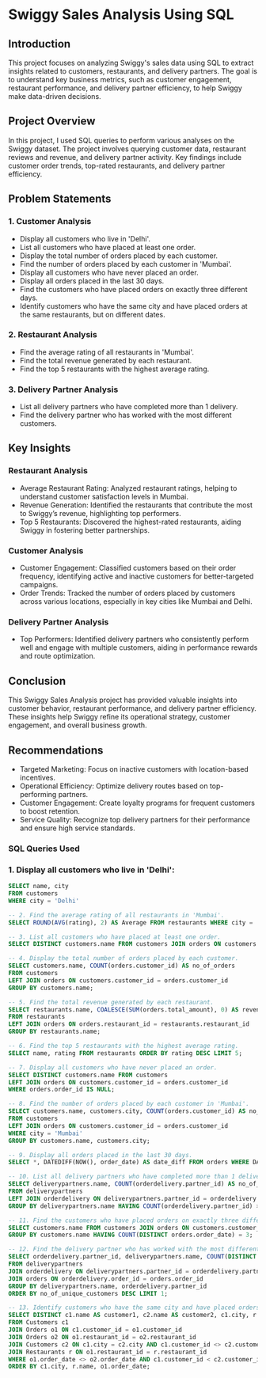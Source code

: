 # Swiggy Sales Analysis Using SQL

## Introduction
This project focuses on analyzing Swiggy's sales data using SQL to extract insights related to customers, restaurants, and delivery partners. The goal is to understand key business metrics, such as customer engagement, restaurant performance, and delivery partner efficiency, to help Swiggy make data-driven decisions.

## Project Overview
In this project, I used SQL queries to perform various analyses on the Swiggy dataset. The project involves querying customer data, restaurant reviews and revenue, and delivery partner activity. Key findings include customer order trends, top-rated restaurants, and delivery partner efficiency.

## Problem Statements
### 1. Customer Analysis
 - Display all customers who live in 'Delhi'.
- List all customers who have placed at least one order.
 - Display the total number of orders placed by each customer.
 - Find the number of orders placed by each customer in 'Mumbai'.
 - Display all customers who have never placed an order.
 - Display all orders placed in the last 30 days.
 - Find the customers who have placed orders on exactly three different days.
 - Identify customers who have the same city and have placed orders at the same restaurants, but on different dates.
   
### 2. Restaurant Analysis
 - Find the average rating of all restaurants in 'Mumbai'.
 - Find the total revenue generated by each restaurant.
 - Find the top 5 restaurants with the highest average rating.
   
### 3. Delivery Partner Analysis
 - List all delivery partners who have completed more than 1 delivery.
 - Find the delivery partner who has worked with the most different customers.

## Key Insights
### Restaurant Analysis
 - Average Restaurant Rating: Analyzed restaurant ratings, helping to understand customer satisfaction levels in Mumbai.
 - Revenue Generation: Identified the restaurants that contribute the most to Swiggy’s revenue, highlighting top performers.
 - Top 5 Restaurants: Discovered the highest-rated restaurants, aiding Swiggy in fostering better partnerships.
### Customer Analysis
 - Customer Engagement: Classified customers based on their order frequency, identifying active and inactive customers for better-targeted campaigns.
 - Order Trends: Tracked the number of orders placed by customers across various locations, especially in key cities like Mumbai and Delhi.
### Delivery Partner Analysis
- Top Performers: Identified delivery partners who consistently perform well and engage with multiple customers, aiding in performance rewards and route optimization.

## Conclusion
This Swiggy Sales Analysis project has provided valuable insights into customer behavior, restaurant performance, and delivery partner efficiency. These insights help Swiggy refine its operational strategy, customer engagement, and overall business growth.

## Recommendations
 - Targeted Marketing: Focus on inactive customers with location-based incentives.
 - Operational Efficiency: Optimize delivery routes based on top-performing partners.
 - Customer Engagement: Create loyalty programs for frequent customers to boost retention.
 - Service Quality: Recognize top delivery partners for their performance and ensure high service standards.

### SQL Queries Used
### 1. Display all customers who live in 'Delhi':
```sql
SELECT name, city 
FROM customers 
WHERE city = 'Delhi' 

-- 2. Find the average rating of all restaurants in 'Mumbai'.
SELECT ROUND(AVG(rating), 2) AS Average FROM restaurants WHERE city = 'Mumbai';

-- 3. List all customers who have placed at least one order.
SELECT DISTINCT customers.name FROM customers JOIN orders ON customers.customer_id = orders.customer_id;

-- 4. Display the total number of orders placed by each customer.
SELECT customers.name, COUNT(orders.customer_id) AS no_of_orders
FROM customers
LEFT JOIN orders ON customers.customer_id = orders.customer_id
GROUP BY customers.name;

-- 5. Find the total revenue generated by each restaurant.
SELECT restaurants.name, COALESCE(SUM(orders.total_amount), 0) AS revenue
FROM restaurants
LEFT JOIN orders ON orders.restaurant_id = restaurants.restaurant_id
GROUP BY restaurants.name;

-- 6. Find the top 5 restaurants with the highest average rating.
SELECT name, rating FROM restaurants ORDER BY rating DESC LIMIT 5;

-- 7. Display all customers who have never placed an order.
SELECT DISTINCT customers.name FROM customers
LEFT JOIN orders ON customers.customer_id = orders.customer_id
WHERE orders.order_id IS NULL;

-- 8. Find the number of orders placed by each customer in 'Mumbai'.
SELECT customers.name, customers.city, COUNT(orders.customer_id) AS no_of_orders
FROM customers
LEFT JOIN orders ON customers.customer_id = orders.customer_id
WHERE city = 'Mumbai'
GROUP BY customers.name, customers.city;

-- 9. Display all orders placed in the last 30 days.
SELECT *, DATEDIFF(NOW(), order_date) AS date_diff FROM orders WHERE DATEDIFF(NOW(), order_date) <= 30;

-- 10. List all delivery partners who have completed more than 1 delivery.
SELECT deliverypartners.name, COUNT(orderdelivery.partner_id) AS no_of_deliveries
FROM deliverypartners
LEFT JOIN orderdelivery ON deliverypartners.partner_id = orderdelivery.partner_id
GROUP BY deliverypartners.name HAVING COUNT(orderdelivery.partner_id) > 1;

-- 11. Find the customers who have placed orders on exactly three different days.
SELECT customers.name FROM customers JOIN orders ON customers.customer_id = orders.customer_id
GROUP BY customers.name HAVING COUNT(DISTINCT orders.order_date) = 3;

-- 12. Find the delivery partner who has worked with the most different customers.
SELECT orderdelivery.partner_id, deliverypartners.name, COUNT(DISTINCT orders.customer_id) AS no_of_unique_customers
FROM deliverypartners
JOIN orderdelivery ON deliverypartners.partner_id = orderdelivery.partner_id
JOIN orders ON orderdelivery.order_id = orders.order_id
GROUP BY deliverypartners.name, orderdelivery.partner_id
ORDER BY no_of_unique_customers DESC LIMIT 1;

-- 13. Identify customers who have the same city and have placed orders at the same restaurants, but on different dates.
SELECT DISTINCT c1.name AS customer1, c2.name AS customer2, c1.city, r.name AS restaurant, o1.order_date AS order_date1, o2.order_date AS order_date2
FROM Customers c1
JOIN Orders o1 ON c1.customer_id = o1.customer_id
JOIN Orders o2 ON o1.restaurant_id = o2.restaurant_id
JOIN Customers c2 ON c1.city = c2.city AND c1.customer_id <> c2.customer_id AND o2.customer_id = c2.customer_id
JOIN Restaurants r ON o1.restaurant_id = r.restaurant_id
WHERE o1.order_date <> o2.order_date AND c1.customer_id < c2.customer_id
ORDER BY c1.city, r.name, o1.order_date;


